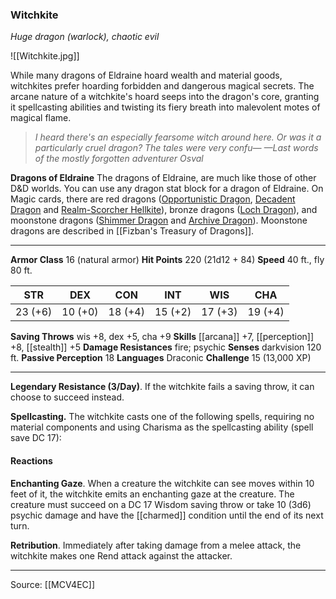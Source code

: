 ### Witchkite
_Huge dragon (warlock), chaotic evil_

![[Witchkite.jpg]]

While many dragons of Eldraine hoard wealth and material goods, witchkites prefer hoarding forbidden and dangerous magical secrets. The arcane nature of a witchkite's hoard seeps into the dragon's core, granting it spellcasting abilities and twisting its fiery breath into malevolent motes of magical flame.

> _I heard there's an especially fearsome witch around here. Or was it a particularly cruel dragon? The tales were very confu—_
> _—Last words of the mostly forgotten adventurer Osval_

**Dragons of Eldraine** The dragons of Eldraine, are much like those of other D&D worlds. You can use any dragon stat block for a dragon of Eldraine. On Magic cards, there are red dragons ([Opportunistic Dragon](https://gatherer.wizards.com/pages/card/details.aspx?multiverseid=532521),  [Decadent Dragon](https://gatherer.wizards.com/pages/card/details.aspx?multiverseid=629724) and [Realm-Scorcher Hellkite](https://gatherer.wizards.com/pages/card/details.aspx?multiverseid=629646)), bronze dragons ([Loch Dragon](https://gatherer.wizards.com/pages/card/details.aspx?multiverseid=473173]])), and moonstone dragons ([Shimmer Dragon](https://gatherer.wizards.com/pages/card/details.aspx?multiverseid=612484]]) and [Archive Dragon](https://gatherer.wizards.com/pages/card/details.aspx?multiverseid=629542]])). Moonstone dragons are described in [[Fizban's Treasury of Dragons]].

---

**Armor Class** 16 (natural armor)
**Hit Points** 220 (21d12 + 84)
**Speed** 40 ft., fly 80 ft.

| STR     | DEX     | CON     | INT     | WIS     | CHA     |
|---------|---------|---------|---------|---------|---------|
| 23 (+6) | 10 (+0) | 18 (+4) | 15 (+2) | 17 (+3) | 19 (+4) |

**Saving Throws** wis +8, dex +5, cha +9
**Skills** [[arcana]] +7, [[perception]] +8, [[stealth]] +5
**Damage Resistances** fire; psychic
**Senses** darkvision 120 ft.
**Passive Perception** 18
**Languages** Draconic
**Challenge** 15 (13,000 XP)

---

**Legendary Resistance (3/Day)**. If the witchkite fails a saving throw, it can choose to succeed instead.

**Spellcasting.** The witchkite casts one of the following spells, requiring no material components and using Charisma as the spellcasting ability (spell save DC 17):

#### Reactions
**Enchanting Gaze**. When a creature the witchkite can see moves within 10 feet of it, the witchkite emits an enchanting gaze at the creature. The creature must succeed on a DC 17 Wisdom saving throw or take 10 (3d6) psychic damage and have the [[charmed]] condition until the end of its next turn.

**Retribution**. Immediately after taking damage from a melee attack, the witchkite makes one Rend attack against the attacker.


---

Source: [[MCV4EC]]